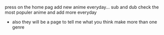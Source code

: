 press on the home pag
add new anime everyday...
sub and dub
check the most populer anime and add more everyday
- also they will be a page to tell me what you think
make more than one genre
<!---
anime2mill/anime2mill is a ✨ special ✨ repository because its `README.md` (this file) appears on your GitHub profile.
You can click the Preview link to take a look at your changes.
--->
